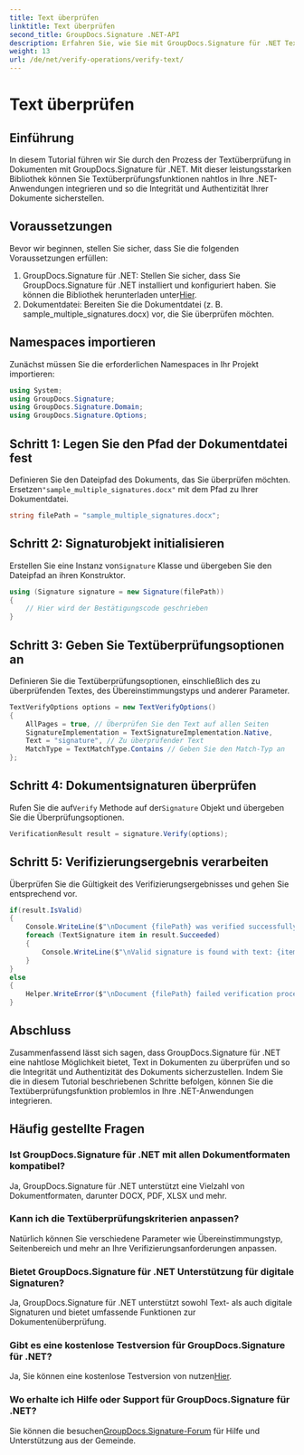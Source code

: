 ```yaml
---
title: Text überprüfen
linktitle: Text überprüfen
second_title: GroupDocs.Signature .NET-API
description: Erfahren Sie, wie Sie mit GroupDocs.Signature für .NET Text in Dokumenten überprüfen. Folgen Sie unserem Schritt-für-Schritt-Tutorial für eine nahtlose Integration.
weight: 13
url: /de/net/verify-operations/verify-text/
---
```


# Text überprüfen

## Einführung
In diesem Tutorial führen wir Sie durch den Prozess der Textüberprüfung in Dokumenten mit GroupDocs.Signature für .NET. Mit dieser leistungsstarken Bibliothek können Sie Textüberprüfungsfunktionen nahtlos in Ihre .NET-Anwendungen integrieren und so die Integrität und Authentizität Ihrer Dokumente sicherstellen.
## Voraussetzungen
Bevor wir beginnen, stellen Sie sicher, dass Sie die folgenden Voraussetzungen erfüllen:
1.  GroupDocs.Signature für .NET: Stellen Sie sicher, dass Sie GroupDocs.Signature für .NET installiert und konfiguriert haben. Sie können die Bibliothek herunterladen unter[Hier](https://releases.groupdocs.com/signature/net/).
2. Dokumentdatei: Bereiten Sie die Dokumentdatei (z. B. sample_multiple_signatures.docx) vor, die Sie überprüfen möchten.

## Namespaces importieren
Zunächst müssen Sie die erforderlichen Namespaces in Ihr Projekt importieren:
```csharp
using System;
using GroupDocs.Signature;
using GroupDocs.Signature.Domain;
using GroupDocs.Signature.Options;
```
## Schritt 1: Legen Sie den Pfad der Dokumentdatei fest
 Definieren Sie den Dateipfad des Dokuments, das Sie überprüfen möchten. Ersetzen`"sample_multiple_signatures.docx"` mit dem Pfad zu Ihrer Dokumentdatei.
```csharp
string filePath = "sample_multiple_signatures.docx";
```
## Schritt 2: Signaturobjekt initialisieren
 Erstellen Sie eine Instanz von`Signature` Klasse und übergeben Sie den Dateipfad an ihren Konstruktor.
```csharp
using (Signature signature = new Signature(filePath))
{
    // Hier wird der Bestätigungscode geschrieben
}
```
## Schritt 3: Geben Sie Textüberprüfungsoptionen an
Definieren Sie die Textüberprüfungsoptionen, einschließlich des zu überprüfenden Textes, des Übereinstimmungstyps und anderer Parameter.
```csharp
TextVerifyOptions options = new TextVerifyOptions()
{
    AllPages = true, // Überprüfen Sie den Text auf allen Seiten
    SignatureImplementation = TextSignatureImplementation.Native,
    Text = "signature", // Zu überprüfender Text
    MatchType = TextMatchType.Contains // Geben Sie den Match-Typ an
};
```
## Schritt 4: Dokumentsignaturen überprüfen
 Rufen Sie die auf`Verify` Methode auf der`Signature` Objekt und übergeben Sie die Überprüfungsoptionen.
```csharp
VerificationResult result = signature.Verify(options);
```
## Schritt 5: Verifizierungsergebnis verarbeiten
Überprüfen Sie die Gültigkeit des Verifizierungsergebnisses und gehen Sie entsprechend vor.
```csharp
if(result.IsValid)
{
    Console.WriteLine($"\nDocument {filePath} was verified successfully!");
    foreach (TextSignature item in result.Succeeded)
    {
        Console.WriteLine($"\nValid signature is found with text: {item.Text}");
    }
}
else
{
    Helper.WriteError($"\nDocument {filePath} failed verification process.");
}
```

## Abschluss
Zusammenfassend lässt sich sagen, dass GroupDocs.Signature für .NET eine nahtlose Möglichkeit bietet, Text in Dokumenten zu überprüfen und so die Integrität und Authentizität des Dokuments sicherzustellen. Indem Sie die in diesem Tutorial beschriebenen Schritte befolgen, können Sie die Textüberprüfungsfunktion problemlos in Ihre .NET-Anwendungen integrieren.
## Häufig gestellte Fragen
### Ist GroupDocs.Signature für .NET mit allen Dokumentformaten kompatibel?
Ja, GroupDocs.Signature für .NET unterstützt eine Vielzahl von Dokumentformaten, darunter DOCX, PDF, XLSX und mehr.
### Kann ich die Textüberprüfungskriterien anpassen?
Natürlich können Sie verschiedene Parameter wie Übereinstimmungstyp, Seitenbereich und mehr an Ihre Verifizierungsanforderungen anpassen.
### Bietet GroupDocs.Signature für .NET Unterstützung für digitale Signaturen?
Ja, GroupDocs.Signature für .NET unterstützt sowohl Text- als auch digitale Signaturen und bietet umfassende Funktionen zur Dokumentenüberprüfung.
### Gibt es eine kostenlose Testversion für GroupDocs.Signature für .NET?
 Ja, Sie können eine kostenlose Testversion von nutzen[Hier](https://releases.groupdocs.com/).
### Wo erhalte ich Hilfe oder Support für GroupDocs.Signature für .NET?
 Sie können die besuchen[GroupDocs.Signature-Forum](https://forum.groupdocs.com/c/signature/13) für Hilfe und Unterstützung aus der Gemeinde.